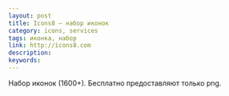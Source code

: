 ```yaml
---
layout: post
title: Icons8 — набор иконок
category: icons, services
tags: иконка, набор
link: http://icons8.com
description:
keywords:
---
```


<p>Набор иконок (1600+). Бесплатно предоставляют только png.</p>
